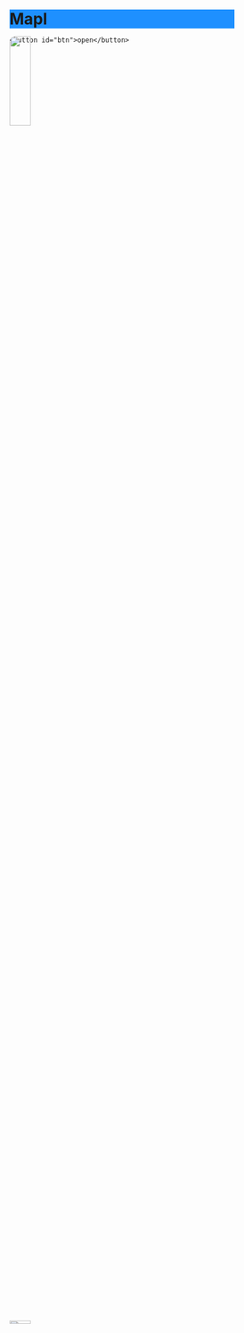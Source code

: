 <!DOCTYPE html>
<html lang="en">
<head>
    <meta charset="UTF-8">
    <meta name="viewport" content="width=device-width, initial-scale=1.0">
    <title> Mapl Training Videos </title>
    <link rel="icon" href="https://metalmanauto.com/admin/images/news/1456204098.jpg">
</head>
<body>
    <style>
        *{
            padding: 0;
            margin: 0;
            box-sizing: border-box;
        }
        .modal{
            position: fixed;  top: 0;  left: 0;
            width: 100%; height: 100%;
            background: rgb(0,0,0);
            background-color: rgba(0, 0, 0, 0.6);
            z-index: 1; display: none;
        }
        .modal-content{
            position: absolute;
            width: 80%; padding: 20px;
            height:  80%; top: 80px; left: 10%;
            padding: 34px; margin: auto;
            background-color:snow;
        }
        #close{
            position: absolute;  color: red;
            font-size: 30px; left: 98%; top: 0%; cursor: pointer;
        }
        #close:hover{
            color: rgb(75, 75, 75);
            font-weight: 900;   
        }
        .row{
            position: absolute;
          display:inline-block ;
        
          top: 6%; height: auto;
          padding: 15px;
        }
        @media only screen and (max-width:500px) {
           .slides{
               float: left;
               display: block;
           }
        }
        img:hover {
         transform: scale(1.1);
        }
        img{
            width: 100%; height: 100%;
            display: inline-block;
        }
    .slides {
        position: relative;
        display: inline-block;
        
        width:10%; height: 100px;
        padding: 12px;
    }
    #btn{
        top: 10%;
        background-image: url('/Capture1.JPG');
        background-repeat: no-repeat;
        background-size: cover;
        height: 13%; width: 10%;
        position: absolute; outline: none; border: none;
        left:12px;
        transition: all 1s;
        border-radius: 10%;
        box-shadow: 0px 10px 15px rgb(51, 51, 51);
    }
    #btn:hover{
        transform: scale(1.1);
    }
    .header{
        position: relative;
        width: 100%; 
        background-color: dodgerblue;
    }
    .secbtn{
        background-color: blue;
        background-image: url('/abc.JPG')
    }

    
/* second model */
    #secbtn{
        top: 10%;
        background-image: url('/Capture1.JPG');
        background-repeat: no-repeat;
        background-size: cover;
        height: 13%; width: 10%;
        position: absolute; outline: none; border: none;
        left:222px;
        transition: all 1s;
        border-radius: 10%;
        box-shadow: 0px 10px 15px rgb(51, 51, 51);
    }
.secmodal{
    position: fixed;  top: 0;  left: 0;
            width: 100%; height: 100%;
            background: rgb(0,0,0);
            background-color: rgba(0, 0, 0, 0.6);
            z-index: 1; display: none;
}
.secmodal-content{
    position: absolute;
            width: 80%; padding: 20px;
            height: 50%; top: 80px; left: 10%;
            padding: 34px; margin: auto;
            background-color:snow;
}
#secclose{
    position: absolute;  color: red;
            font-size: 30px; left: 98%; top: 0%; cursor: pointer;
}
#secclose:hover{
    color: rgb(75, 75, 75);
            font-weight: 900;   
}
#secbtn:hover{
    
        transform: scale(1.1);
    
}

.loader{
    position: fixed;
    top: 0;
    left: 0;
    z-index: 99;
    height: 100%;
    width: 100%;
    background-color: lightgrey;
    display: flex;
    justify-content: center;
    align-items: center;
}
.loaderimg{
position: fixed;
width: 20%;
height: 20%;
border-radius: 10px;
animation: rotate 6s forwards infinite;
}
@keyframes rotate{
    from {transform: rotateY(360deg);}
   
}
.ajaxloader{
    position: fixed;
    top: 61%;
    width: 20%;
    height: 4%;
}


.disappear{
    animation: vanish 4s forwards;
}
@keyframes vanish{
    100%{
        opacity: 0;

        visibility: hidden;
    }
    to{
        opacity: 1;
    }
}
    </style>
    <h1 class="header">Mapl</h1>

<div class='loader'>
  <img class="loaderimg" src="https://metalmanauto.com/admin/images/news/1456204098.jpg" alt="">
  <img class="ajaxloader" src="/Images/ajax-loader2.gif" alt="">
</div>


    <button id="btn">open</button>
<div id="myModel" class="modal">
    <div class="modal-content">      
            <span id="close" title="Close">&times;</span> 
        <div id="mymodel" class="row">
                <div class="slides">
                    <a href="https://media.geeksforgeeks.org/wp-content/uploads/20200513195558/Placement100-_-GeeksforGeeks-1.mp4">
                        <img src="/clud1.JPG" alt=""> 
                    </a>
                    <h3>Training1</h3>
                </div>
                <div class="slides">
                    <a href="https://media.geeksforgeeks.org/wp-content/uploads/20200513195558/Placement100-_-GeeksforGeeks-1.mp4">
                        <img src="/clud1.JPG" alt=""> 
                    </a>
                    <h3>Training2</h3>
                </div>
                <div class="slides">
                    <a href="https://media.geeksforgeeks.org/wp-content/uploads/20200513195558/Placement100-_-GeeksforGeeks-1.mp4">
                        <img src="/clud1.JPG" alt=""> 
                    </a>
                    <h3>Training3</h3>
                </div>
                <div class="slides">
                    <a href="https://media.geeksforgeeks.org/wp-content/uploads/20200513195558/Placement100-_-GeeksforGeeks-1.mp4">
                        <img src="/clud1.JPG" alt=""> 
                    </a>
                    <h3>Training4</h3>
                </div>
                <div class="slides">
                    <a href="https://media.geeksforgeeks.org/wp-content/uploads/20200513195558/Placement100-_-GeeksforGeeks-1.mp4">
                        <img src="/clud1.JPG" alt=""> 
                    </a>
                    <h3>Training5</h3>
                </div>
                <div class="slides">
                    <a href="https://media.geeksforgeeks.org/wp-content/uploads/20200513195558/Placement100-_-GeeksforGeeks-1.mp4">
                        <img src="/clud1.JPG" alt=""> 
                    </a>
                    <h3>Training6</h3>
                </div>
                <div class="slides">
                    <a href="https://media.geeksforgeeks.org/wp-content/uploads/20200513195558/Placement100-_-GeeksforGeeks-1.mp4">
                        <img src="/clud1.JPG" alt=""> 
                    </a>
                    <h3>Training7</h3>
                </div>
                <div class="slides">
                    <a href="https://media.geeksforgeeks.org/wp-content/uploads/20200513195558/Placement100-_-GeeksforGeeks-1.mp4">
                        <img src="/clud1.JPG" alt=""> 
                    </a>
                    <h3>Training8</h3>

                </div>
                <div class="slides">
                    <a href="https://media.geeksforgeeks.org/wp-content/uploads/20200513195558/Placement100-_-GeeksforGeeks-1.mp4">
                        <img src="/clud1.JPG" alt=""> 
                    </a>
                    <h3>Training9</h3>

                </div>
                <div class="slides">
                    <a href="https://media.geeksforgeeks.org/wp-content/uploads/20200513195558/Placement100-_-GeeksforGeeks-1.mp4">
                        <img src="/clud1.JPG" alt=""> 
                    </a>
                    <h3>Training10</h3>

                </div>
                <div class="slides">
                    <a href="https://media.geeksforgeeks.org/wp-content/uploads/20200513195558/Placement100-_-GeeksforGeeks-1.mp4">
                        <img src="/clud1.JPG" alt=""> 
                    </a>
                </div>
                <div class="slides">
                    <a href="https://media.geeksforgeeks.org/wp-content/uploads/20200513195558/Placement100-_-GeeksforGeeks-1.mp4">
                        <img src="/clud1.JPG" alt=""> 
                    </a>
                </div>
                <div class="slides">
                    <a href="https://media.geeksforgeeks.org/wp-content/uploads/20200513195558/Placement100-_-GeeksforGeeks-1.mp4">
                        <img src="/clud1.JPG" alt=""> 
                    </a>
                </div>
                <div class="slides">
                    <a href="https://media.geeksforgeeks.org/wp-content/uploads/20200513195558/Placement100-_-GeeksforGeeks-1.mp4">
                        <img src="/clud1.JPG" alt=""> 
                    </a>
                </div>
                <div class="slides">
                    <a href="https://media.geeksforgeeks.org/wp-content/uploads/20200513195558/Placement100-_-GeeksforGeeks-1.mp4">
                        <img src="/clud1.JPG" alt=""> 
                    </a>
                </div>
                <div class="slides">
                    <a href="https://media.geeksforgeeks.org/wp-content/uploads/20200513195558/Placement100-_-GeeksforGeeks-1.mp4">
                        <img src="/clud1.JPG" alt=""> 
                    </a>
                </div>
                <div class="slides">
                    <a href="https://media.geeksforgeeks.org/wp-content/uploads/20200513195558/Placement100-_-GeeksforGeeks-1.mp4">
                        <img src="/clud1.JPG" alt=""> 
                    </a>
                </div>
                <div class="slides">
                    <a href="https://media.geeksforgeeks.org/wp-content/uploads/20200513195558/Placement100-_-GeeksforGeeks-1.mp4">
                        <img src="/clud1.JPG" alt=""> 
                    </a>
                </div>
                <div class="slides">
                    <a href="https://media.geeksforgeeks.org/wp-content/uploads/20200513195558/Placement100-_-GeeksforGeeks-1.mp4">
                        <img src="/clud1.JPG" alt=""> 
                    </a>
                </div>
                <div class="slides">
                    <a href="https://media.geeksforgeeks.org/wp-content/uploads/20200513195558/Placement100-_-GeeksforGeeks-1.mp4">
                        <img src="/clud1.JPG" alt=""> 
                    </a>
                </div>
                <div class="slides">
                    <a href="https://media.geeksforgeeks.org/wp-content/uploads/20200513195558/Placement100-_-GeeksforGeeks-1.mp4">
                        <img src="/clud1.JPG" alt=""> 
                    </a>
                </div>
        </div>
    </div>      
</div>

 <!--2nd button Model -->
<button id="secbtn"></button>
<div id="mySecModel" class="secmodal">
    <div class="secmodal-content">      
            <span id="secclose" class="Close">&times;</span> 
            <div id="mymodel" class="row">
                <div class="slides">
                    <a href="https://media.geeksforgeeks.org/wp-content/uploads/20200513195558/Placement100-_-GeeksforGeeks-1.mp4">
                        <img src="/clud1.JPG" alt=""> 
                    </a>
                </div>
                <div class="slides">
                    <a href="https://media.geeksforgeeks.org/wp-content/uploads/20200513195558/Placement100-_-GeeksforGeeks-1.mp4">
                        <img src="/clud1.JPG" alt=""> 
                    </a>
                </div>
                <div class="slides">
                    <a href="https://media.geeksforgeeks.org/wp-content/uploads/20200513195558/Placement100-_-GeeksforGeeks-1.mp4">
                        <img src="/clud1.JPG" alt=""> 
                    </a>
                </div>
                <div class="slides">
                    <a href="https://media.geeksforgeeks.org/wp-content/uploads/20200513195558/Placement100-_-GeeksforGeeks-1.mp4">
                        <img src="/clud1.JPG" alt=""> 
                    </a>
                </div>
                <div class="slides">
                    <a href="https://media.geeksforgeeks.org/wp-content/uploads/20200513195558/Placement100-_-GeeksforGeeks-1.mp4">
                        <img src="/clud1.JPG" alt=""> 
                    </a>
                </div>

                
            </div>
    </div>      
</div>



    <script>
        // 1st Model
        var model = document.getElementById('myModel');
        var btn = document.getElementById('btn');
        var span = document.getElementById('close');

        btn.onclick = function(){
            model.style.display = 'block';
        }

        span.onclick = function(){
            model.style.display = 'none';
        }

        window.onclick = function(event){
            if(event.target == model){
                model.style.display = 'none';
            }
        }
    </script>

    <script>
    var secmodel = document.getElementById('mySecModel');
        var secbtn = document.getElementById('secbtn');
        var secspan = document.getElementById('secclose');

        secbtn.onclick = function(){
            secmodel.style.display = 'block';
        }

        secspan.onclick = function(){
            secmodel.style.display = 'none';
        }

        window.onclick = function(ev){
            if(ev.target == secmodel){
                secmodel.style.display = 'none';
            }
        }

    </script>

<script>
    var loader = document.querySelector('.loader');
    window.addEventListener('load', vanish);

    function vanish(){
        loader.classList.add('disappear')
    }
</script>
  
</body>
</html>
